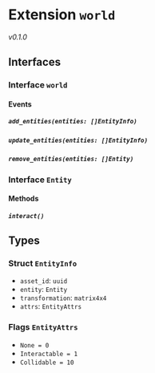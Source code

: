 # Extension `world`
*v0.1.0*


## Interfaces
### Interface `world`

#### Events
##### `add_entities(entities: []EntityInfo)`

##### `update_entities(entities: []EntityInfo)`

##### `remove_entities(entities: []Entity)`

### Interface `Entity`

#### Methods
##### `interact()`

## Types
### Struct `EntityInfo`

- `asset_id`: `uuid`
- `entity`: `Entity`
- `transformation`: `matrix4x4`
- `attrs`: `EntityAttrs`
### Flags `EntityAttrs`

- `None = 0`
- `Interactable = 1`
- `Collidable = 10`

